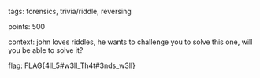 tags: forensics, trivia/riddle, reversing

points: 500

context: john loves riddles, he wants to challenge you to solve this one, will you be able to solve it?

flag: FLAG{4ll_5#w3ll_Th4t#3nds_w3ll}

